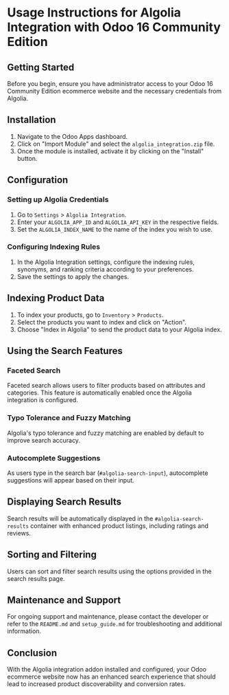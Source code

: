 # Usage Instructions for Algolia Integration with Odoo 16 Community Edition

## Getting Started

Before you begin, ensure you have administrator access to your Odoo 16 Community Edition ecommerce website and the necessary credentials from Algolia.

## Installation

1. Navigate to the Odoo Apps dashboard.
2. Click on "Import Module" and select the `algolia_integration.zip` file.
3. Once the module is installed, activate it by clicking on the "Install" button.

## Configuration

### Setting up Algolia Credentials

1. Go to `Settings` > `Algolia Integration`.
2. Enter your `ALGOLIA_APP_ID` and `ALGOLIA_API_KEY` in the respective fields.
3. Set the `ALGOLIA_INDEX_NAME` to the name of the index you wish to use.

### Configuring Indexing Rules

1. In the Algolia Integration settings, configure the indexing rules, synonyms, and ranking criteria according to your preferences.
2. Save the settings to apply the changes.

## Indexing Product Data

1. To index your products, go to `Inventory` > `Products`.
2. Select the products you want to index and click on "Action".
3. Choose "Index in Algolia" to send the product data to your Algolia index.

## Using the Search Features

### Faceted Search

Faceted search allows users to filter products based on attributes and categories. This feature is automatically enabled once the Algolia integration is configured.

### Typo Tolerance and Fuzzy Matching

Algolia's typo tolerance and fuzzy matching are enabled by default to improve search accuracy.

### Autocomplete Suggestions

As users type in the search bar (`#algolia-search-input`), autocomplete suggestions will appear based on their input.

## Displaying Search Results

Search results will be automatically displayed in the `#algolia-search-results` container with enhanced product listings, including ratings and reviews.

## Sorting and Filtering

Users can sort and filter search results using the options provided in the search results page.

## Maintenance and Support

For ongoing support and maintenance, please contact the developer or refer to the `README.md` and `setup_guide.md` for troubleshooting and additional information.

## Conclusion

With the Algolia integration addon installed and configured, your Odoo ecommerce website now has an enhanced search experience that should lead to increased product discoverability and conversion rates.